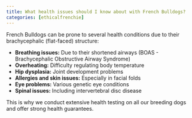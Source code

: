 ```yaml
---
title: What health issues should I know about with French Bulldogs?
categories: [ethicalfrenchie]
---
```


French Bulldogs can be prone to several health conditions due to their brachycephalic (flat-faced) structure:
- **Breathing issues:** Due to their shortened airways (BOAS - Brachycephalic Obstructive Airway Syndrome)
- **Overheating:** Difficulty regulating body temperature
- **Hip dysplasia:** Joint development problems
- **Allergies and skin issues:** Especially in facial folds
- **Eye problems:** Various genetic eye conditions
- **Spinal issues:** Including intervertebral disc disease

This is why we conduct extensive health testing on all our breeding dogs and offer strong health guarantees.
